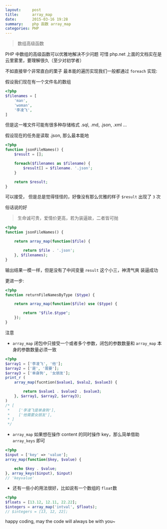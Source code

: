 ```yaml
---
layout:     post
title:      array_map
date:       2015-03-16 19:28
summary:    php 函数 array_map
categories: PHP
---
```


> 数组高级函数

PHP 中数组的高级函数可以优雅地解决不少问题 可惜 php.net 上面的文档实在是云里雾里，要理解很久（至少对初学者）

不如直接举个非常直白的栗子
最本能的遍历实现我们一般都通过 `foreach` 实现:

假设我们现在有一个文件名的数组

``` php
<?php
$filenames = [
    'man',
    'woman',
    '李凌飞',
]
```

但是这一堆文件可能有很多种存储格式 .sql, .md, .json, .xml ...

假设现在的任务是读取 .json, 那么最本能地

``` php
<?php
function jsonFileNames() {
    $result = [];

    foreach($filenames as $filename) {
        $result[] = $filename. '.json';
    }

    return $result;
}
```

可以接受， 但是总是觉得怪怪的，好像没有那么优雅的样子 `$result` 出现了 `3` 次

俗话说的好

> 生命诚可贵，爱情价更高，若为装逼故，二者皆可抛

``` php
<?php
function jsonFileNames() {

    return array_map(function($file) {

        return $file . '.json';
    }, $filenames);
}
```

输出结果一模一样，但是没有了中间变量 `result` 这个小三，神清气爽 装逼成功

更进一步:

``` php
<?php
function returnFileNamesByType ($type) {

    return array_map(function($file) use ($type) {

        return "$file.$type";
    });
}
```

注意

* `array_map` 闭包中只接受一个或者多个参数，闭包的参数数量和 `array_map` 本身的参数数量必须一致

``` php
<?php
$array1 = ['李凌飞', '他'];
$array2 = ['是', '需要'];
$array3 = ['单身狗', '女朋友'];
print_r (
    array_map(fucntion($value1, $valu2, $value3) {

        return $value1 . $value2 . $value3;
    }, $array1, $array2, $array3);
)
/* [
 *    ['李凌飞是单身狗'],
 *    ['他需要女朋友'],
 * ]
 */
```

* `array_map` 如果想在操作 content 的同时操作 key，那么简单借助 `array_keys` 即可

``` php
<?php
$input = ['key' => 'value'];
array_map(function($key, $value) {

    echo $key . $value;
}, array_keys($input), $input)
// 'keyvalue'
```

* 还有一些小的用法很好，比如说有一个数组的 `float`数

``` php
<?php
$floats = [13.12, 12.11, 22.22];
$integers = array_map('intval', $floats);
// $integers = [13, 12, 22];
```

happy coding, may the code will always be with you~
